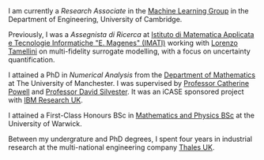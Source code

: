 ##

I am currently a *Research Associate* in the [Machine Learning Group](https://mlg.eng.cam.ac.uk/) in the Department of Engineering, University of Cambridge.

Previously, I was a *Assegnista di Ricerca* at [Istituto di Matematica Applicata e Tecnologie Informatiche "E. Magenes" (IMATI)](https://www.imati.cnr.it/make_home_page.php?language=ITA) working with [Lorenzo Tamellini](https://sites.google.com/view/lorenzo-tamellini/home-page) on multi-fidelity surrogate modelling, with a focus on uncertainty quantification.

I attained a PhD in *Numerical Analysis* from the [Department of Mathematics](https://www.maths.manchester.ac.uk/) at The University of Manchester. I was supervised by [Professor Catherine Powell](https://personalpages.manchester.ac.uk/staff/Catherine.Powell/) and [Professor David Silvester](https://personalpages.manchester.ac.uk/staff/david.silvester/). It was an iCASE sponsored project with [IBM Research UK](https://research.ibm.com/labs/uk).

I attained a First-Class Honours BSc in [Mathematics and Physics BSc](https://warwick.ac.uk/study/undergraduate/courses/mathsphysicsbsc/) at the University of Warwick.

Between my undergrature and PhD degrees, I spent four years in industrial research at the multi-national engineering company [Thales UK](https://www.thalesgroup.com/en/countries/europe/united-kingdom).